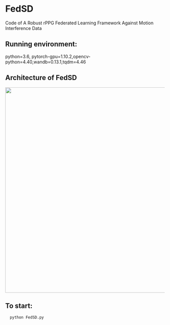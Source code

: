 # FedSD
Code of A Robust rPPG Federated Learning Framework Against Motion Interference Data

## Running environment:
python=3.6, pytorch-gpu=1.10.2,opencv-python=4.40,wandb=0.13.1,tqdm=4.46

## Architecture of FedSD
<img src='./Architecture.svg'  width=648>

## To start: 
```bash
  python FedSD.py 
```

